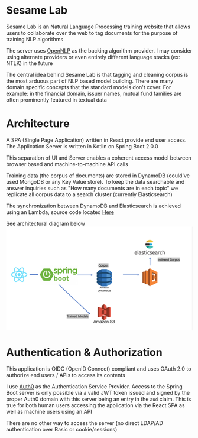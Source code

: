 # Sesame Lab
Sesame Lab is an Natural Language Processing training website that allows users to collaborate 
over the web to tag documents for the purpose of training NLP algorithms

The server uses [OpenNLP](https://opennlp.apache.org/) as the backing algorithm provider. I may
consider using alternate providers or even entirely different language stacks (ex: NTLK) in the future

The central idea behind Sesame Lab is that tagging and cleaning corpus is the most arduous part of
NLP based model building. There are many domain specific concepts that the standard models don't cover.
For example: in the financial domain, issuer names, mutual fund families are often prominently featured
in textual data

# Architecture
A SPA (Single Page Application) written in React provide end user access. The Application Server
is written in Kotlin on Spring Boot 2.0.0

This separation of UI and Server enables a coherent access model between browser based and machine-to-machine
API calls

Training data (the corpus of documents) are stored in DynamoDB (could've used MongoDB or any Key Value store).
To keep the data searchable and answer inquiries such as "How many documents are in each  topic" we replicate
all corpus data to a search cluster (currently Elasticsearch)

The synchronization between DynamoDB and Elasticsearch is achieved using an Lambda, 
source code located [Here](https://github.com/erfangc/dynamodb-elasticsearch-replicator)

See architectural diagram below 
![Architectural Diagram](architecture.png) 

# Authentication & Authorization
This application is OIDC (OpenID Connect) compliant and uses OAuth 2.0 to authorize end users / APIs
to access its contents

I use [Auth0](https://auth0.com/) as the Authentication Service Provider. Access to the Spring Boot
server is only possible via a valid JWT token issued and signed by the proper Auth0 domain with 
this server being an entry in the `aud` claim. This is true for both human users accessing the application
via the React SPA as well as machine users using an API

There are no other way to access the server (no direct LDAP/AD authentication over Basic or cookie/sessions) 